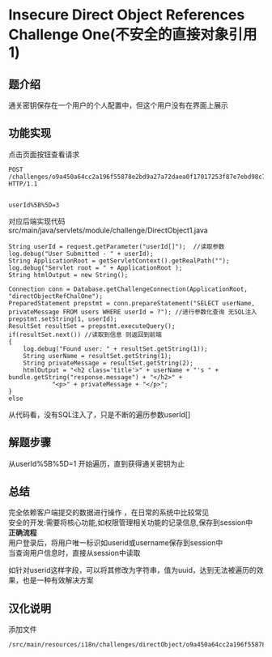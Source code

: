 # Insecure Direct Object References Challenge One(不安全的直接对象引用 1)

## 题介绍
通关密钥保存在一个用户的个人配置中，但这个用户没有在界面上展示 

## 功能实现 
点击页面按钮查看请求
```
POST /challenges/o9a450a64cc2a196f55878e2bd9a27a72daea0f17017253f87e7ebd98c71c98c HTTP/1.1


userId%5B%5D=3
```
对应后端实现代码 src/main/java/servlets/module/challenge/DirectObject1.java 

```
String userId = request.getParameter("userId[]");  //读取参数
log.debug("User Submitted - " + userId);
String ApplicationRoot = getServletContext().getRealPath("");
log.debug("Servlet root = " + ApplicationRoot );
String htmlOutput = new String();

Connection conn = Database.getChallengeConnection(ApplicationRoot, "directObjectRefChalOne");
PreparedStatement prepstmt = conn.prepareStatement("SELECT userName, privateMessage FROM users WHERE userId = ?"); //进行参数化查询 无SQL注入
prepstmt.setString(1, userId);
ResultSet resultSet = prepstmt.executeQuery();
if(resultSet.next()) //读取到信息 则返回到前端
{
	log.debug("Found user: " + resultSet.getString(1));
	String userName = resultSet.getString(1);
	String privateMessage = resultSet.getString(2);
	htmlOutput = "<h2 class='title'>" + userName + "'s " + bundle.getString("response.message") + "</h2>" +
			"<p>" + privateMessage + "</p>";
}
else
```
从代码看，没有SQL注入了，只是不断的遍历参数userId[] 

## 解题步骤  
从userId%5B%5D=1 开始遍历，直到获得通关密钥为止


## 总结  

完全依赖客户端提交的数据进行操作 ，在日常的系统中比较常见  
安全的开发:需要将核心功能,如权限管理相关功能的记录信息,保存到session中  
**正确流程**  
用户登录后，将用户唯一标识如userid或username保存到session中  
当查询用户信息时，直接从session中读取

如针对userid这样字段，可以将其修改为字符串，值为uuid，达到无法被遍历的效果，也是一种有效解决方案  


## 汉化说明
添加文件  
```
/src/main/resources/i18n/challenges/directObject/o9a450a64cc2a196f55878e2bd9a27a72daea0f17017253f87e7ebd98c71c98c_zh.properties
```